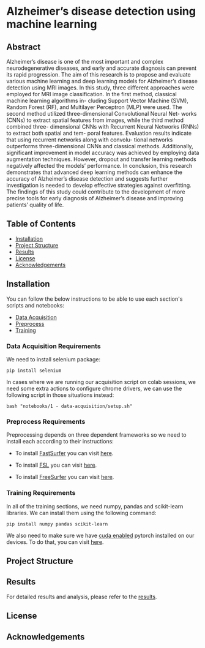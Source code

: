 # Alzheimer’s disease detection using machine learning


## Abstract

Alzheimer’s disease is one of the most important and complex neurodegenerative diseases,
and early and accurate diagnosis can prevent its rapid progression. The aim of this research is
to propose and evaluate various machine learning and deep learning models for Alzheimer’s
disease detection using MRI images. In this study, three different approaches were employed
for MRI image classification. In the first method, classical machine learning algorithms in-
cluding Support Vector Machine (SVM), Random Forest (RF), and Multilayer Perceptron
(MLP) were used. The second method utilized three-dimensional Convolutional Neural Net-
works (CNNs) to extract spatial features from images, while the third method combined three-
dimensional CNNs with Recurrent Neural Networks (RNNs) to extract both spatial and tem-
poral features. Evaluation results indicate that using recurrent networks along with convolu-
tional networks outperforms three-dimensional CNNs and classical methods. Additionally,
significant improvement in model accuracy was achieved by employing data augmentation
techniques. However, dropout and transfer learning methods negatively affected the models’
performance. In conclusion, this research demonstrates that advanced deep learning methods
can enhance the accuracy of Alzheimer’s disease detection and suggests further investigation
is needed to develop effective strategies against overfitting. The findings of this study could
contribute to the development of more precise tools for early diagnosis of Alzheimer’s disease
and improving patients’ quality of life.

## Table of Contents
- [Installation](#installation)
- [Project Structure](#project-structure)
- [Results](#results)
- [License](#license)
- [Acknowledgements](#acknowledgements)
<!-- - [Usage](#usage) -->
<!-- - [Configuration](#configuration) -->
<!-- - [Contributing](#contributing) -->

## Installation

You can follow the below instructions to be able to use each section's scripts and notebooks:

- [Data Acquisition](#data-acquisition-requirements)
- [Preprocess](#preprocess-requirements)
- [Training](#training-requirements)

### Data Acquisition Requirements

We need to install selenium package:

```shell
pip install selenium
```

In cases where we are running our acquisition script on colab sessions, we need some extra actions to configure chrome drivers, we can use the following script in those situations instead:

```shell
bash "notebooks/1 - data-acquisition/setup.sh"
```

### Preprocess Requirements

Preprocessing depends on three dependent frameworks so we need to install each according to their instructions:

- To install [FastSurfer](https://github.com/Deep-MI/FastSurfer) you can visit [here](https://github.com/Deep-MI/FastSurfer/blob/dev/doc/overview/INSTALL.md).

- To install [FSL](https://fsl.fmrib.ox.ac.uk/fsl/fslwiki/FSL) you can visit [here](https://fsl.fmrib.ox.ac.uk/fsl/fslwiki/FslInstallation).

- To install [FreeSurfer](https://surfer.nmr.mgh.harvard.edu/fswiki/FreeSurferWiki) you can visit [here](https://surfer.nmr.mgh.harvard.edu/fswiki/DownloadAndInstall).

### Training Requirements

In all of the training sections, we need numpy, pandas and scikit-learn libraries. We can install them using the following command:

```shell
pip install numpy pandas scikit-learn
```

We also need to make sure we have <ins>cuda enabled</ins> pytorch installed on our devices. To do that, you can visit [here](https://pytorch.org/).

## Project Structure

## Results

For detailed results and analysis, please refer to the [results](./reports/results.md).

## License

## Acknowledgements

<!-- ## Usage -->

<!-- ## Configuration -->

<!-- ## Contributing -->